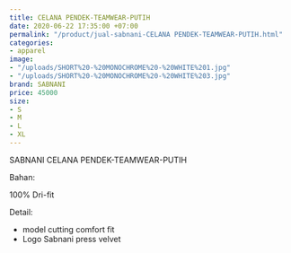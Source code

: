 ```yaml
---
title: CELANA PENDEK-TEAMWEAR-PUTIH
date: 2020-06-22 17:35:00 +07:00
permalink: "/product/jual-sabnani-CELANA PENDEK-TEAMWEAR-PUTIH.html"
categories:
- apparel
image:
- "/uploads/SHORT%20-%20MONOCHROME%20-%20WHITE%201.jpg"
- "/uploads/SHORT%20-%20MONOCHROME%20-%20WHITE%203.jpg"
brand: SABNANI
price: 45000
size:
- S
- M
- L
- XL
---
```


SABNANI
CELANA PENDEK-TEAMWEAR-PUTIH

Bahan:

100% Dri-fit


Detail:

- model cutting comfort fit
- Logo Sabnani press velvet